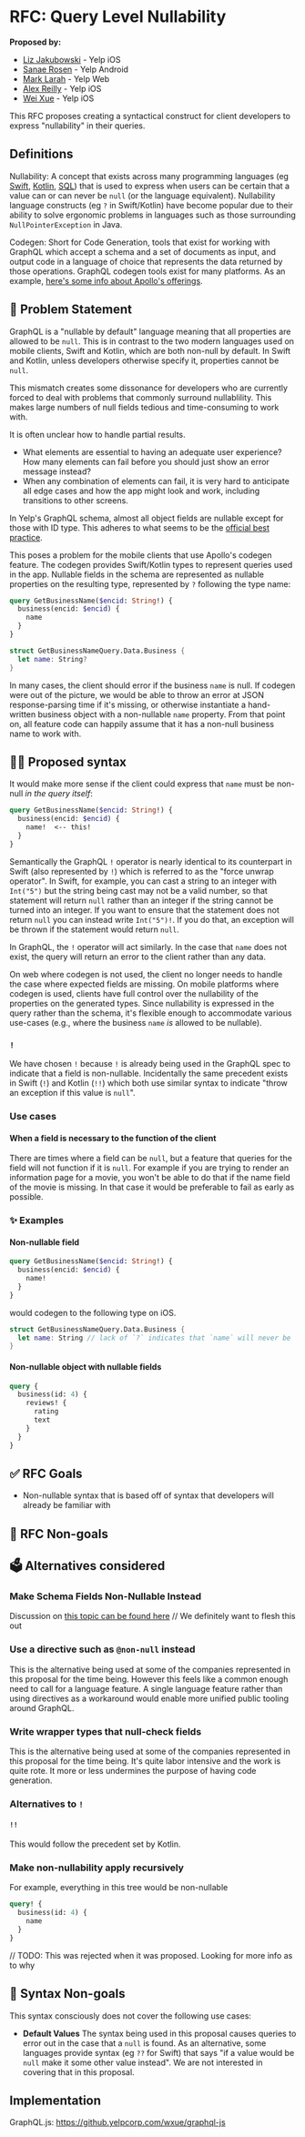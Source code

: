 # RFC: Query Level Nullability 

**Proposed by:** 
- [Liz Jakubowski](https://github.com/lizjakubowski) - Yelp iOS
- [Sanae Rosen](<social or github link here>) - Yelp Android
- [Mark Larah](https://github.com/magicmark) - Yelp Web
- [Alex Reilly](<social or github link here>) - Yelp iOS
- [Wei Xue](<social or github link here>) - Yelp iOS

This RFC proposes creating a syntactical construct for client developers to 
express "nullability" in their queries.

## Definitions

Nullability: A concept that exists across many programming languages (eg [Swift](https://developer.apple.com/documentation/swift/optional), [Kotlin](https://kotlinlang.org/docs/null-safety.html#nullable-types-and-non-null-types), [SQL](https://www.w3schools.com/sql/sql_notnull.asp))
that is used to express when users can be certain that a value can or can never be `null` 
(or the language equivalent). Nullability language constructs (eg `?` in Swift/Kotlin)
have become popular due to their ability to solve ergonomic problems in languages
such as those surrounding `NullPointerException` in Java.

Codegen: Short for Code Generation, tools that exist for working with GraphQL which accept a schema and a set of documents as
input, and output code in a language of choice that represents the data returned by those 
operations. GraphQL codegen tools exist for many platforms. As an example, [here's some info about Apollo's offerings](https://github.com/apollographql/apollo-tooling#code-generation).

## 📜 Problem Statement

GraphQL is a "nullable by default" language meaning that all properties are allowed to be `null`.
This is in contrast to the two modern languages used on mobile clients, Swift and Kotlin,
which are both non-null by default. In Swift and Kotlin, unless developers otherwise
specify it, properties cannot be `null`.

This mismatch creates some dissonance for developers who are currently forced to deal with
problems that commonly surround nullablility. This makes large numbers of null fields tedious and
time-consuming to work with.

It is often unclear how to handle partial results.
- What elements are essential to having an adequate user experience? How many elements can fail before you 
  should just show an error message instead?
- When any combination of elements can fail, it is very hard to anticipate all edge cases and how the app 
  might look and work, including transitions to other screens.

In Yelp's GraphQL schema, almost all object fields are nullable except for those with ID type. 
This adheres to what seems to be the [official best practice](https://graphql.org/learn/best-practices/#nullability).

This poses a problem for the mobile clients that use Apollo's codegen feature. The codegen provides 
Swift/Kotlin types to represent queries used in the app. Nullable fields in the schema are represented
as nullable properties on the resulting type, represented by `?` following the type name:
```graphql
query GetBusinessName($encid: String!) {
  business(encid: $encid) {
    name
  }
}
```
```swift
struct GetBusinessNameQuery.Data.Business {
  let name: String?
}
```
In many cases, the client should error if the business `name` is null. If codegen were out of the picture,
we would be able to throw an error at JSON response-parsing time if it's missing, or otherwise instantiate
a hand-written business object with a non-nullable `name` property. From that point on, all feature code
can happily assume that it has a non-null business name to work with.

## 🧑‍💻 Proposed syntax

It would make more sense if the client could express that `name` must be non-null _in the query itself_:
```graphql
query GetBusinessName($encid: String!) {
  business(encid: $encid) {
    name!  <-- this!
  }
}
```
Semantically the GraphQL `!` operator is nearly identical to its counterpart in Swift (also represented by `!`) which is
referred to as the "force unwrap operator". In Swift, for example, you can cast a string to an integer with `Int("5")` 
but the string being cast may not be a valid number, so that statement will return `null` rather than an integer if the
string cannot be turned into an integer. If you want to ensure that the statement does not return `null` you can instead 
write `Int("5")!`. If you do that, an exception will be thrown if the statement would return `null`.

In GraphQL, the `!` operator will act similarly. In the case that `name` does not exist, the query will return an
error to the client rather than any data.

On web where codegen is not used, the client no longer needs to handle the case where expected fields are missing.
On mobile platforms where codegen is used, clients have full control over the nullability of the properties on the
generated types. Since nullability is expressed in the query rather than the schema, it's flexible enough to accommodate
various use-cases (e.g., where the business `name` _is_ allowed to be nullable).

### `!`

We have chosen `!` because `!` is already being used in the GraphQL spec to indicate that a field is non-nullable.
Incidentally the same precedent exists in Swift (`!`) and Kotlin (`!!`) which both use similar syntax to indicate
"throw an exception if this value is `null`". 

### Use cases

#### When a field is necessary to the function of the client
There are times where a field can be `null`, but a feature that queries for the field will not function
if it is `null`. For example if you are trying to render an information page for a movie, you won't
be able to do that if the name field of the movie is missing. In that case it would be preferable
to fail as early as possible.

### ✨ Examples

#### Non-nullable field
```graphql
query GetBusinessName($encid: String!) {
  business(encid: $encid) {
    name!
  }
}
```
would codegen to the following type on iOS.

```swift
struct GetBusinessNameQuery.Data.Business {
  let name: String // lack of `?` indicates that `name` will never be `null`
}
```

#### Non-nullable object with nullable fields
```graphql
query {
  business(id: 4) {
    reviews! {
      rating
      text
    }
  }
}
```

## ✅ RFC Goals
- Non-nullable syntax that is based off of syntax that developers will already be familiar with

## 🚫 RFC Non-goals

## 🗳️ Alternatives considered

### Make Schema Fields Non-Nullable Instead
Discussion on [this topic can be found here](https://medium.com/@calebmer/when-to-use-graphql-non-null-fields-4059337f6fc8)
// We definitely want to flesh this out

### Use a directive such as `@non-null` instead
This is the alternative being used at some of the companies represented in this proposal for the time being.
However this feels like a common enough need to call for a language feature. A single language feature
rather than using directives as a workaround would enable more unified public tooling around GraphQL.

### Write wrapper types that null-check fields
This is the alternative being used at some of the companies represented in this proposal for the time being.
It's quite labor intensive and the work is quite rote. It more or less undermines the purpose of
having code generation.

### Alternatives to `!`
#### `!!`
This would follow the precedent set by Kotlin.

### Make non-nullability apply recursively
For example, everything in this tree would be non-nullable
```graphql
query! {
  business(id: 4) {
    name
  }
}
```
// TODO: This was rejected when it was proposed. Looking for more info as to why

## 🙅 Syntax Non-goals

This syntax consciously does not cover the following use cases:

- **Default Values**
  The syntax being used in this proposal causes queries to error out in the case that
  a `null` is found. As an alternative, some languages provide syntax (eg `??` for Swift)
  that says "if a value would be `null` make it some other value instead". We are
  not interested in covering that in this proposal.
  
## Implementation
GraphQL.js: https://github.yelpcorp.com/wxue/graphql-js
